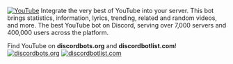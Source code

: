 [![YouTube](https://i.imgur.com/5sRdEib.png)](https://discordbots.org/bot/456633518882160642)
Integrate the very best of YouTube into your server. This bot brings statistics, information, lyrics, trending, related and random videos, and more. The best YouTube bot on Discord, serving over 7,000 servers and 400,000 users across the platform.

Find YouTube on **discordbots.org** and **discordbotlist.com**!
[![discordbots.org](https://discordbots.org/api/widget/456633518882160642.svg)](https://discordbots.org/bot/456633518882160642)
[![discordbotlist.com](https://discordbotlist.com/bots/456633518882160642/widget)](https://discordbotlist.com/bots/456633518882160642)
